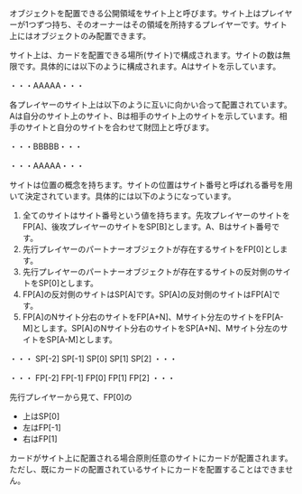オブジェクトを配置できる公開領域をサイト上と呼びます。サイト上はプレイヤーが1つずつ持ち、そのオーナーはその領域を所持するプレイヤーです。サイト上にはオブジェクトのみ配置できます。

サイト上は、カードを配置できる場所(サイト)で構成されます。サイトの数は無限です。具体的には以下のように構成されます。Aはサイトを示しています。

・・・AAAAA・・・

各プレイヤーのサイト上は以下のように互いに向かい合って配置されています。Aは自分のサイト上のサイト、Bは相手のサイト上のサイトを示しています。相手のサイトと自分のサイトを合わせて財団上と呼びます。

・・・BBBBB・・・

・・・AAAAA・・・

サイトは位置の概念を持ちます。サイトの位置はサイト番号と呼ばれる番号を用いて決定されています。具体的には以下のようになっています。

1. 全てのサイトはサイト番号という値を持ちます。先攻プレイヤーのサイトをFP[A]、後攻プレイヤーのサイトをSP[B]とします。A、Bはサイト番号です。
2. 先行プレイヤーのパートナーオブジェクトが存在するサイトをFP[0]とします。
3. 先行プレイヤーのパートナーオブジェクトが存在するサイトの反対側のサイトをSP[0]とします。
4. FP[A]の反対側のサイトはSP[A]です。SP[A]の反対側のサイトはFP[A]です。
5. FP[A]のNサイト分右のサイトをFP[A+N]、Mサイト分左のサイトをFP[A-M]とします。SP[A]のNサイト分右のサイトをSP[A+N]、Mサイト分左のサイトをSP[A-M]とします。

・・・ SP[-2] SP[-1] SP[0] SP[1] SP[2] ・・・

・・・ FP[-2] FP[-1] FP[0] FP[1] FP[2] ・・・

先行プレイヤーから見て、FP[0]の
* 上はSP[0]
* 左はFP[-1]
* 右はFP[1]

カードがサイト上に配置される場合原則任意のサイトにカードが配置されます。ただし、既にカードの配置されているサイトにカードを配置することはできません。


